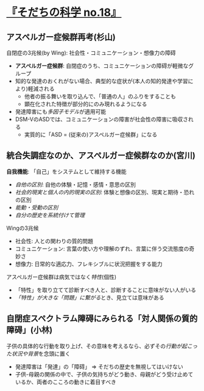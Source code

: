 # [『そだちの科学 no.18』](urn:isbn:453590717X)
## アスペルガー症候群再考(杉山)
自閉症の3兆候(by Wing): 社会性・コミュニケーション・想像力の障碍
- **アスペルガー症候群**: 自閉症のうち、コミュニケーションの障碍が軽微なグループ
- 知的な発達のおくれがない場合、典型的な症状が(本人の知的発達や学習により)軽減される
	- 他者の振る舞いを取り込んで、「普通の人」のふりをすることも
	- 顕在化された特徴が部分的にのみ現れるようになる
- 発達障害にも*多因子モデル*が適用可能
- DSM-VのASDでは、コミュニケーションの障害が社会性の障害に吸収される
	- 実質的に「ASD = (従来の)アスペルガー症候群」になる

## 統合失調症なのか、アスペルガー症候群なのか(宮川)
**自我機能**: 「自己」をシステムとして維持する機能
- *自他の区別*: 自他の体験・記憶・感情・意思の区別
- *社会的現実と個人の内的現実の区別*: 体験と想像の区別、現実と期待・恐れの区別
- *能動・受動の区別*
- *自分の歴史を系統付けて管理*

Wingの3兆候
- 社会性: 人との関わりの質的問題
- コミュニケーション: 言葉の使い方や理解のずれ、言葉に伴う交流態度の奇妙さ
- 想像力: 日常的な適応力、フレキシブルに状況把握をする能力

アスペルガー症候群は病気ではなく*特性*(個性)
- 「特性」を取り立てて診断すべき人と、診断することに意味がない人がいる
- *「特性」が大きな「問題」に繋がる*とき、見立ては意味がある


## 自閉症スペクトラム障碍にみられる「対人関係の質的障碍」(小林)
子供の具体的な行動を取り上げ、その意味を考えるなら、必ずその*行動が起こった状況や背景*を念頭に置く
- 発達障害は「発達」の「障碍」 ⇒ そだちの歴史を無視してはいけない
- 子供-母親の関係の中で、子供の気持ちがどう動き、母親がどう受け止めているか、両者のこころの動きに着目すべき


